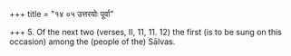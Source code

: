 +++
title = "१४ ०५ उत्तरयोः पूर्वा"

+++
5. Of the next two (verses, II, 11, 11. 12) the first (is to be sung on this occasion) among the (people of the) Sālvas.
